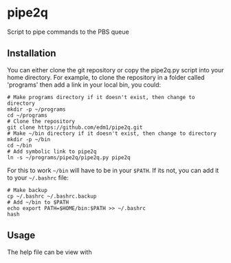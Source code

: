 # pipe2q
Script to pipe commands to the PBS queue

## Installation

You can either clone the git repository or copy the pipe2q.py script into your home directory. For example, to clone the repository in a folder called 'programs' then add a link in your local bin, you could:

```
# Make programs directory if it doesn't exist, then change to directory
mkdir -p ~/programs
cd ~/programs
# Clone the repository
git clone https://github.com/edm1/pipe2q.git
# Make ~/bin directory if it doesn't exist, then change to directory
mkdir -p ~/bin
cd ~/bin
# Add symbolic link to pipe2q
ln -s ~/programs/pipe2q/pipe2q.py pipe2q
```

For this to work `~/bin` will have to be in your `$PATH`. If its not, you can add it to your `~/.bashrc` file:

```
# Make backup
cp ~/.bashrc ~/.bashrc.backup
# Add ~/bin to $PATH
echo export PATH=$HOME/bin:$PATH >> ~/.bashrc
hash
```


## Usage
The help file can be view with
